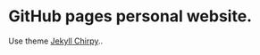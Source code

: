 # GitHub pages personal website.

Use theme [Jekyll Chirpy](https://github.com/cotes2020/jekyll-theme-chirpy)..
